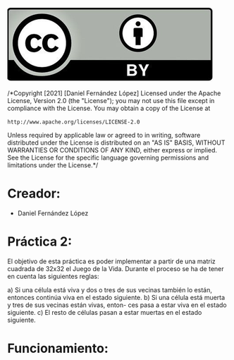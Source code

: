 ![Copyright.png](Copyright.png)

/*Copyright [2021] [Daniel Fernández López]
Licensed under the Apache License, Version 2.0 (the "License");
you may not use this file except in compliance with the License.
You may obtain a copy of the License at

    http://www.apache.org/licenses/LICENSE-2.0

Unless required by applicable law or agreed to in writing, software
distributed under the License is distributed on an "AS IS" BASIS,
WITHOUT WARRANTIES OR CONDITIONS OF ANY KIND, either express or implied.
See the License for the specific language governing permissions and
limitations under the License.*/

# Creador: 

* Daniel Fernández López 

# Práctica 2: 

El objetivo de esta práctica es poder implementar a partir de una matriz cuadrada de 32x32 el Juego de la Vida. Durante el proceso se ha de tener en cuenta las siguientes reglas:  

a) Si una célula está viva y dos o tres de sus vecinas también lo están, entonces continúa viva en el estado siguiente.
b) Si una célula está muerta y tres de sus vecinas están vivas, enton- ces pasa a estar viva en el estado siguiente.
c) El resto de células pasan a estar muertas en el estado siguiente.

# Funcionamiento: 

